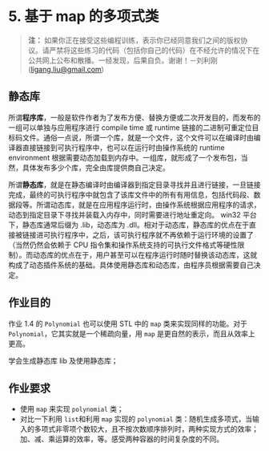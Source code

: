 # 5. 基于 map 的多项式类

> **注：** 如果你正在接受这些编程训练，表示你已经同意我们之间的版权协议。请严禁将这些练习的代码（包括你自己的代码）在不经允许的情况下在公共网上公布和散播。一经发现，后果自负。谢谢！－刘利刚 (<ligang.liu@gmail.com>)

## 静态库

所谓**程序库**，一般是软件作者为了发布方便、替换方便或二次开发目的，而发布的一组可以单独与应用程序进行 compile time 或 runtime 链接的二进制可重定位目标码文件。通俗一点说，所谓一个库，就是一个文件，这个文件可以在编译时由编译器直接链接到可执行程序中，也可以在运行时由操作系统的 runtime environment 根据需要动态加载到内存中。一组库，就形成了一个发布包，当然，具体发布多少个库，完全由库提供商自己决定。

所谓**静态库**，就是在静态编译时由编译器到指定目录寻找并且进行链接，一旦链接完成，最终的可执行程序中就包含了该库文件中的所有有用信息，包括代码段、数据段等。所谓动态库，就是在应用程序运行时，由操作系统根据应用程序的请求，动态到指定目录下寻找并装载入内存中，同时需要进行地址重定向。 win32 平台下，静态库通常后缀为 .lib，动态库为 .dll。相对于动态库，静态库的优点在于直接被链接进可执行程序中，之后，该可执行程序就不再依赖于运行环境的设置了（当然仍然会依赖于 CPU 指令集和操作系统支持的可执行文件格式等硬性限制）。而动态库的优点在于，用户甚至可以在程序运行时随时替换该动态库，这就构成了动态插件系统的基础。具体使用静态库和动态库，由程序员根据需要自己决定。

## 作业目的

作业 1.4 的 `Polynomial` 也可以使用 STL 中的 `map` 类来实现同样的功能。对于 `Polynomial`，它其实就是一个稀疏向量，用 `map` 是更自然的表示，而且从效率上更高。

学会生成静态库 lib 及使用静态库；

## 作业要求

- 使用 `map` 来实现 `polynomial` 类；
- 对比一下利用 `list`和利用 `map` 实现的 `polynomial` 类：随机生成多项式，当输入的多项式非零项个数较大，且不按次数顺序排列时，两种实现方式的效率；加、减、乘运算的效率，等。感受两种容器的时间复杂度的不同。
